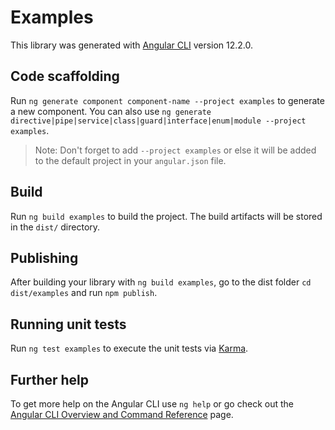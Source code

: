 # Examples

This library was generated with [Angular CLI](https://github.com/angular/angular-cli) version 12.2.0.

## Code scaffolding

Run `ng generate component component-name --project examples` to generate a new component. You can also use `ng generate directive|pipe|service|class|guard|interface|enum|module --project examples`.
> Note: Don't forget to add `--project examples` or else it will be added to the default project in your `angular.json` file. 

## Build

Run `ng build examples` to build the project. The build artifacts will be stored in the `dist/` directory.

## Publishing

After building your library with `ng build examples`, go to the dist folder `cd dist/examples` and run `npm publish`.

## Running unit tests

Run `ng test examples` to execute the unit tests via [Karma](https://karma-runner.github.io).

## Further help

To get more help on the Angular CLI use `ng help` or go check out the [Angular CLI Overview and Command Reference](https://angular.io/cli) page.

